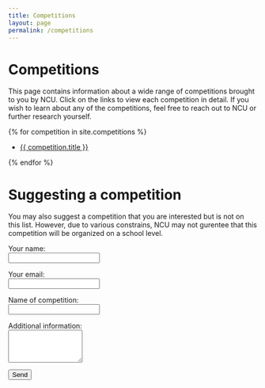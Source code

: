 ```yaml
---
title: Competitions
layout: page
permalink: /competitions
---
```


# Competitions

This page contains information about a wide range of competitions brought to you by NCU. Click on the links to view each competition in detail. If you wish to learn about any of the competitions, feel free to reach out to NCU or further research yourself.

{% for competition in site.competitions %}
<article>
<ul>
    <li>
    <a href="{{ competition.url }}">
        {{ competition.title }}
    </a>
    </li>
</ul>
</article>
{% endfor %}

# Suggesting a competition

You may also suggest a competition that you are interested but is not on this list. However, due to various constrains, NCU may not gurentee that this competition will be organized on a school level.

<form name="contact" netlify>
  <p>
    <label>Your name:</label> <br>
    <input type="text" name="name"/>
  </p>
  <p>
    <label>Your email:</label> <br>
    <input type="email" name="email"/>
  </p>
  <p>
    <label>Name of competition:</label> <br> 
    <input type="text" name="competition"/>
  </p>
  <p>
    <label>Additional information:</label> <br>
    <textarea type="text" name="additionalInfo" rows="4" cols="16"></textarea>
  </p>
  <p>
    <button type="submit">Send</button>
  </p>
</form>